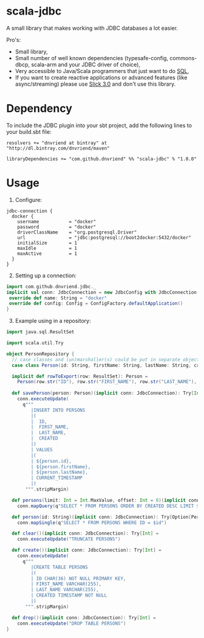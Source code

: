 # scala-jdbc
A small library that makes working with JDBC databases a lot easier.

Pro's:
- Small library,
- Small number of well known dependencies (typesafe-config, commons-dbcp, scala-arm and your JDBC driver of choice),    
- Very accessible to Java/Scala programmers that just want to do [SQL](https://en.wikipedia.org/wiki/SQL),
- If you want to create reactive applications or advanced features (like async/streaming) please use [Slick 3.0](http://slick.typesafe.com) and don't use this library.

# Dependency
To include the JDBC plugin into your sbt project, add the following lines to your build.sbt file:

```
resolvers += "dnvriend at bintray" at "http://dl.bintray.com/dnvriend/maven"

libraryDependencies += "com.github.dnvriend" %% "scala-jdbc" % "1.0.0"
```
    
# Usage
1. Configure:

```
jdbc-connection {
  docker {
    username           = "docker"
    password           = "docker"
    driverClassName    = "org.postgresql.Driver"
    url                = "jdbc:postgresql://boot2docker:5432/docker"
    initialSize        = 1
    maxIdle            = 1
    maxActive          = 1
  }
}
```

2. Setting up a connection:

```scala
import com.github.dnvriend.jdbc._
implicit val conn: JdbcConnection = new JdbcConfig with JdbcConnection {
 override def name: String = "docker"
 override def config: Config = ConfigFactory.defaultApplication()
}
```

3. Example using in a repository:

```scala
import java.sql.ResultSet

import scala.util.Try

object PersonRepository {
  // case classes and (un)marshaller(s) could be put in separate objects/traits
  case class Person(id: String, firstName: String, lastName: String, created: Option[String] = None)

  implicit def rowToExport(row: ResultSet): Person =
    Person(row.str("ID"), row.str("FIRST_NAME"), row.str("LAST_NAME"), row.dateTimeStrOpt("CREATED"))
  
  def savePerson(person: Person)(implicit conn: JdbcConnection): Try[Int] =
    conn.executeUpdate(
      q"""
         |INSERT INTO PERSONS
         |(
         |  ID,
         |  FIRST_NAME,
         |  LAST_NAME,
         |  CREATED
         |)
         | VALUES
         |(
         | ${person.id},
         | ${person.firstName},
         | ${person.lastName},
         | CURRENT_TIMESTAMP
         |)
       """.stripMargin)

  def persons(limit: Int = Int.MaxValue, offset: Int = 0)(implicit conn: JdbcConnection): Try[Seq[Person]] =
    conn.mapQuery(q"SELECT * FROM PERSONS ORDER BY CREATED DESC LIMIT $limit OFFSET $offset")

  def person(id: String)(implicit conn: JdbcConnection): Try[Option[Person]] =
    conn.mapSingle(q"SELECT * FROM PERSONS WHERE ID = $id")

  def clear()(implicit conn: JdbcConnection): Try[Int] =
    conn.executeUpdate("TRUNCATE PERSONS")

  def create()(implicit conn: JdbcConnection): Try[Int] =
    conn.executeUpdate(
      q"""
         |CREATE TABLE PERSONS
         |(
         | ID CHAR(36) NOT NULL PRIMARY KEY,
         | FIRST_NAME VARCHAR(255),
         | LAST_NAME VARCHAR(255),
         | CREATED TIMESTAMP NOT NULL
         |)
       """.stripMargin)

  def drop()(implicit conn: JdbcConnection): Try[Int] =
    conn.executeUpdate("DROP TABLE PERSONS")
}
```